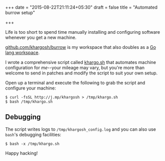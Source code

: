 +++
date = "2015-08-22T21:11:24+05:30"
draft = false
title = "Automated burrow setup"

+++

Life is too short to spend time manually installing and configuring software
whenever you get a new machine.

[github.com/khargosh/burrow](https://github.com/khargosh/burrow/) is my
workspace that also doubles as a [Go lang
workspace](https://golang.org/doc/code.html#Workspaces).

I wrote a comprehensive script called [khargo.sh](http://j.mp/khargosh) that
automates machine configuration for *me*--your mileage may vary, but you're
more than welcome to send in patches and modify the script to suit your own
setup.

Open up a terminal and execute the following to grab the script and configure
your machine:

    $ curl -fsSL http://j.mp/khargosh > /tmp/khargo.sh
    $ bash /tmp/khargo.sh


## Debugging

The script writes logs to `/tmp/khargosh_config.log` and you can also use
`bash`'s debugging facilities:

    $ bash -x /tmp/khargo.sh

Happy hacking!
